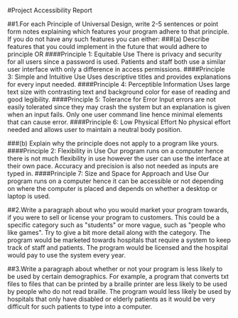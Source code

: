 #Project Accessibility Report

##1.For each Principle of Universal Design, write 2-5 sentences or point form notes explaining which features your program adhere to that principle. If you do not have any such features you can either:
###(a) Describe features that you could implement in the future that would adhere to principle OR
####Principle 1: Equitable Use
There is privacy and security for all users since a password is used.
Patients and staff both use a similar user interface with only a difference in access permissions.
####Principle 3: Simple and Intuitive Use
Uses descriptive titles and provides explanations for every input needed.
####Principle 4: Perceptible Information
Uses large text size with contrasting text and background color for ease of reading and good legibility.
####Principle 5: Tolerance for Error
Input errors are not easily tolerated since they may crash the system but an explanation is given when an input fails. 
Only one user command line hence minimal elements that can cause error.
####Principle 6: Low Physical Effort
No physical effort needed and allows user to maintain a neutral body position.

###(b) Explain why the principle does not apply to a program like yours.
####Principle 2: Flexibility in Use
Our program runs on a computer hence there is not much flexibility in use however
the user can use the interface at their own pace. 
Accuracy and precision is also not needed as inputs are typed in.
####Principle 7: Size and Space for Approach and Use
Our program runs on a computer hence it can be accessible or not depending on where the computer is placed and 
depends on whether a desktop or laptop is used.

##2.Write a paragraph about who you would market your program towards, if you were to sell or license your program to customers. This could be a specific category such as "students" or more vague, such as "people who like games". Try to give a bit more detail along with the category.
The program would be marketed towards hospitals that require a system to keep track of staff and patients. 
The program would be licensed and the hospital would pay to use the system every year.

##3.Write a paragraph about whether or not your program is less likely to be used by certain demographics. For example, a program that converts txt files to files that can be printed by a braille printer are less likely to be used by people who do not read braille.
The program would less likely be used by hospitals that only have disabled or elderly patients as it would be very difficult 
for such patients to type into a computer.